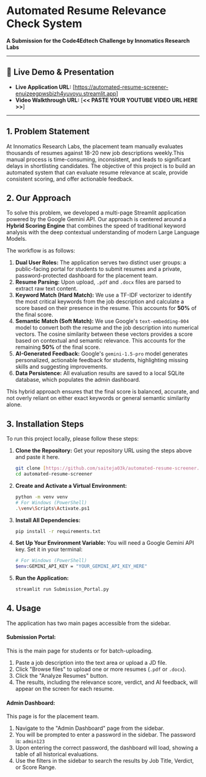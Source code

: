 # Automated Resume Relevance Check System

**A Submission for the Code4Edtech Challenge by Innomatics Research Labs**

---

## 🚀 Live Demo & Presentation

* **Live Application URL:** [https://automated-resume-screener-enuizeegpwsbizh4yuvoyu.streamlit.app]
* **Video Walkthrough URL:** [**<< PASTE YOUR YOUTUBE VIDEO URL HERE >>**]

---

## 1. Problem Statement

At Innomatics Research Labs, the placement team manually evaluates thousands of resumes against 18-20 new job descriptions weekly.This manual process is time-consuming, inconsistent, and leads to significant delays in shortlisting candidates. The objective of this project is to build an automated system that can evaluate resume relevance at scale, provide consistent scoring, and offer actionable feedback.

## 2. Our Approach

To solve this problem, we developed a multi-page Streamlit application powered by the Google Gemini API. Our approach is centered around a **Hybrid Scoring Engine** that combines the speed of traditional keyword analysis with the deep contextual understanding of modern Large Language Models.

The workflow is as follows:
1.  **Dual User Roles:** The application serves two distinct user groups: a public-facing portal for students to submit resumes and a private, password-protected dashboard for the placement team.
2.  **Resume Parsing:** Upon upload, `.pdf` and `.docx` files are parsed to extract raw text content.
3.  **Keyword Match (Hard Match):** We use a TF-IDF vectorizer to identify the most critical keywords from the job description and calculate a score based on their presence in the resume. This accounts for **50%** of the final score.
4.  **Semantic Match (Soft Match):** We use Google's `text-embedding-004` model to convert both the resume and the job description into numerical vectors. The cosine similarity between these vectors provides a score based on contextual and semantic relevance. This accounts for the remaining **50%** of the final score.
5.  **AI-Generated Feedback:** Google's `gemini-1.5-pro` model generates personalized, actionable feedback for students, highlighting missing skills and suggesting improvements.
6.  **Data Persistence:** All evaluation results are saved to a local SQLite database, which populates the admin dashboard.

This hybrid approach ensures that the final score is balanced, accurate, and not overly reliant on either exact keywords or general semantic similarity alone.

## 3. Installation Steps

To run this project locally, please follow these steps:

1.  **Clone the Repository:**
    Get your repository URL using the steps above and paste it here.
    ```bash
    git clone [https://github.com/saiteja03k/automated-resume-screener.git]
    cd automated-resume-screener
    ```
2.  **Create and Activate a Virtual Environment:**
    ```bash
    python -m venv venv
    # For Windows (PowerShell)
    .\venv\Scripts\Activate.ps1
    ```
3.  **Install All Dependencies:**
    ```bash
    pip install -r requirements.txt
    ```
4.  **Set Up Your Environment Variable:**
    You will need a Google Gemini API key. Set it in your terminal:
    ```bash
    # For Windows (PowerShell)
    $env:GEMINI_API_KEY = "YOUR_GEMINI_API_KEY_HERE"
    ```
5.  **Run the Application:**
    ```bash
    streamlit run Submission_Portal.py
    ```

## 4. Usage

The application has two main pages accessible from the sidebar.

#### **Submission Portal:**
This is the main page for students or for batch-uploading.
1.  Paste a job description into the text area or upload a JD file.
2.  Click "Browse files" to upload one or more resumes (`.pdf` or `.docx`).
3.  Click the "Analyze Resumes" button.
4.  The results, including the relevance score, verdict, and AI feedback, will appear on the screen for each resume.

#### **Admin Dashboard:**
This page is for the placement team.
1.  Navigate to the "Admin Dashboard" page from the sidebar.
2.  You will be prompted to enter a password in the sidebar. The password is: `admin123`
3.  Upon entering the correct password, the dashboard will load, showing a table of all historical evaluations.
4.  Use the filters in the sidebar to search the results by Job Title, Verdict, or Score Range.